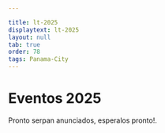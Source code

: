 ```yaml
---

title: lt-2025
displaytext: lt-2025
layout: null
tab: true
order: 78
tags: Panama-City
---
```


# Eventos 2025
Pronto serpan anunciados, esperalos pronto!.


<style>
img[alt="FOTO1"] { 
  max-width:  400px; 
  display: block;
}
</style> 